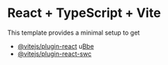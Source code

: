 # React + TypeScript + Vite
This template provides a minimal setup to get
- [@vitejs/plugin-react](https://github.com/vitejs/vite-plugin-react/blob/main/packagesplugin-react/REDM.md) u[Bbe](htps://babeljs.o) 
- [@vitejs/plugin-react-swc](https://github.com/vitejs/vite-plugin-react-swc) 
